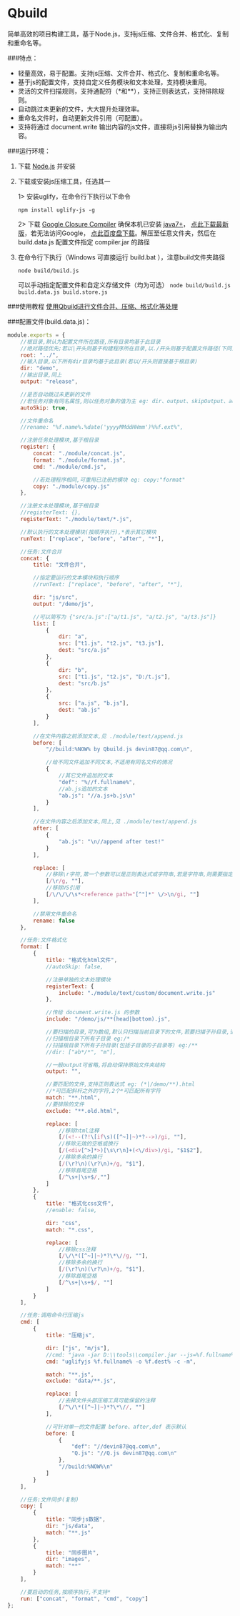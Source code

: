 # Qbuild
简单高效的项目构建工具，基于Node.js，支持js压缩、文件合并、格式化、复制和重命名等。

###特点：
<ul>
    <li>轻量高效，易于配置。支持js压缩、文件合并、格式化、复制和重命名等。</li>
	<li>基于js的配置文件，支持自定义任务模块和文本处理，支持模块重用。</li>
	<li>灵活的文件扫描规则，支持通配符（*和**），支持正则表达式，支持排除规则。</li>
	<li>自动跳过未更新的文件，大大提升处理效率。</li>
	<li>重命名文件时，自动更新文件引用（可配置）。</li>
	<li>支持将通过 document.write 输出内容的js文件，直接将js引用替换为输出内容。</li>
</ul>

###运行环境：
1. 下载 [Node.js](https://nodejs.org/download/) 并安装
2. 下载或安装js压缩工具，任选其一

    1> 安装uglify，在命令行下执行以下命令

    ```npm install uglify-js -g```

    2> 下载 [Google Closure Compiler](https://github.com/google/closure-compiler)
    确保本机已安装 [java7+](http://www.java.com/zh_CN/download/manual.jsp)，
    [点此下载最新版](http://dl.google.com/closure-compiler/compiler-latest.zip)，若无法访问Google， [点此百度盘下载](http://pan.baidu.com/s/1qW1I1as)。解压至任意文件夹，然后在 build.data.js 配置文件指定 compiler.jar 的路径
3. 在命令行下执行（Windows 可直接运行 build.bat ），注意build文件夹路径

    ```node build/build.js```
    
    可以手动指定配置文件和自定义存储文件（均为可选）
    ```node build/build.js build.data.js build.store.js```

###使用教程
[使用Qbuild进行文件合并、压缩、格式化等处理](http://www.cnblogs.com/devin87/p/Qbuild-doc.html)


###配置文件(build.data.js)：
```javascript
module.exports = {
    //根目录,默认为配置文件所在路径,所有目录均基于此目录
    //绝对路径优先;若以|开头则基于构建程序所在目录,以./开头则基于配置文件路径(下同)
    root: "../",
    //输入目录,以下所有dir目录均基于此目录(若以/开头则直接基于根目录)
    dir: "demo",
    //输出目录,同上
    output: "release",

    //是否自动跳过未更新的文件
    //若任务对象有同名属性,则以任务对象的值为主 eg: dir、output、skipOutput、autoSkip、enable、preload、rename、registerText、runText
    autoSkip: true,

    //文件重命名
    //rename: "%f.name%.%date('yyyyMMddHHmm')%%f.ext%",

    //注册任务处理模块,基于根目录
    register: {
        concat: "./module/concat.js",
        format: "./module/format.js",
        cmd: "./module/cmd.js",

        //若处理程序相同,可重用已注册的模块 eg: copy:"format"
        copy: "./module/copy.js"
    },

    //注册文本处理模块,基于根目录
    //registerText: {},
    registerText: "./module/text/*.js",

    //默认执行的文本处理模块(按顺序执行),*表示其它模块
    runText: ["replace", "before", "after", "*"],

    //任务:文件合并
    concat: {
        title: "文件合并",

        //指定要运行的文本模块和执行顺序
        //runText: ["replace", "before", "after", "*"],

        dir: "js/src",
        output: "/demo/js",

        //可以简写为 {"src/a.js":["a/t1.js", "a/t2.js", "a/t3.js"]}
        list: [
            {
                dir: "a",
                src: ["t1.js", "t2.js", "t3.js"],
                dest: "src/a.js"
            },
            {
                dir: "b",
                src: ["t1.js", "t2.js", "D:/t.js"],
                dest: "src/b.js"
            },
            {
                src: ["a.js", "b.js"],
                dest: "ab.js"
            }
        ],

        //在文件内容之前添加文本,见 ./module/text/append.js
        before: [
            "//build:%NOW% by Qbuild.js devin87@qq.com\n",

            //给不同文件追加不同文本,不适用有同名文件的情况
            {
                //其它文件追加的文本
                "def": "%//f.fullname%",
                //ab.js追加的文本
                "ab.js": "//a.js+b.js\n"
            }
        ],

        //在文件内容之后添加文本,同上,见 ./module/text/append.js
        after: [
            {
                "ab.js": "\n//append after test!"
            }
        ],

        replace: [
            //移除\r字符,第一个参数可以是正则表达式或字符串,若是字符串,则需要指定第3个参数(正则表达式标记 eg:g、i、m或其组合)
            [/\r/g, ""],
            //移除VS引用
            [/\/\/\/\s*<reference path="[^"]*" \/>\n/gi, ""]
        ],

        //禁用文件重命名
        rename: false
    },

    //任务:文件格式化
    format: [
        {
            title: "格式化html文件",
            //autoSkip: false,

            //注册单独的文本处理模块
            registerText: {
                include: "./module/text/custom/document.write.js"
            },

            //传给 document.write.js 的参数
            include: "/demo/js/**(head|bottom).js",

            //要扫描的目录,可为数组,默认只扫描当前目录下的文件,若要扫描子孙目录,请使用*或**
            //扫描根目录下所有子目录 eg:/*
            //扫描根目录下所有子孙目录(包括子目录的子目录等) eg:/**
            //dir: ["ab*/*", "m"],

            //一般output可省略,将自动保持原始文件夹结构
            output: "",

            //要匹配的文件,支持正则表达式 eg: (*|/demo/**).html
            //*可匹配斜杆之外的字符,2个*可匹配所有字符
            match: "**.html",
            //要排除的文件
            exclude: "**.old.html",

            replace: [
                //移除html注释
                [/(<!--(?!\[if\s)([^~]|~)*?-->)/gi, ""],
                //移除无效的空格或换行
                [/(<div[^>]*>)[\s\r\n]+(<\/div>)/gi, "$1$2"],
                //移除多余的换行
                [/(\r?\n)(\r?\n)+/g, "$1"],
                //移除首尾空格
                [/^\s+|\s+$/,""]
            ]
        },
        {
            title: "格式化css文件",
            //enable: false,

            dir: "css",
            match: "*.css",

            replace: [
                //移除css注释
                [/\/\*([^~]|~)*?\*\//g, ""],
                //移除多余的换行
                [/(\r?\n)(\r?\n)+/g, "$1"],
                //移除首尾空格
                [/^\s+|\s+$/, ""]
            ]
        }
    ],

    //任务:调用命令行压缩js
    cmd: [
        {
            title: "压缩js",

            dir: ["js", "m/js"],
            //cmd: "java -jar D:\\tools\\compiler.jar --js=%f.fullname% --js_output_file=%f.dest%",
            cmd: "uglifyjs %f.fullname% -o %f.dest% -c -m",

            match: "**.js",
            exclude: "data/**.js",

            replace: [
                //去掉文件头部压缩工具可能保留的注释
                [/^\/\*([^~]|~)*?\*\//, ""]
            ],

            //可针对单一的文件配置 before、after,def 表示默认
            before: [
                {
                    "def": "//devin87@qq.com\n",
                    "Q.js": "//Q.js devin87@qq.com\n"
                },
                "//build:%NOW%\n"
            ]
        }
    ],

    //任务:文件同步(复制)
    copy: [
        {
            title: "同步js数据",
            dir: "js/data",
            match: "**.js"
        },
        {
            title: "同步图片",
            dir: "images",
            match: "**"
        }
    ],

    //要启动的任务,按顺序执行,不支持*
    run: ["concat", "format", "cmd", "copy"]
};
`````